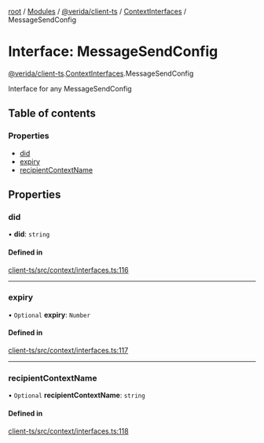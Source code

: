 [root](../README.md) / [Modules](../modules.md) / [@verida/client-ts](../modules/verida_client_ts.md) / [ContextInterfaces](../modules/verida_client_ts.ContextInterfaces.md) / MessageSendConfig

# Interface: MessageSendConfig

[@verida/client-ts](../modules/verida_client_ts.md).[ContextInterfaces](../modules/verida_client_ts.ContextInterfaces.md).MessageSendConfig

Interface for any MessageSendConfig

## Table of contents

### Properties

- [did](verida_client_ts.ContextInterfaces.MessageSendConfig.md#did)
- [expiry](verida_client_ts.ContextInterfaces.MessageSendConfig.md#expiry)
- [recipientContextName](verida_client_ts.ContextInterfaces.MessageSendConfig.md#recipientcontextname)

## Properties

### did

• **did**: `string`

#### Defined in

[client-ts/src/context/interfaces.ts:116](https://github.com/verida/verida-js/blob/039856c/packages/client-ts/src/context/interfaces.ts#L116)

___

### expiry

• `Optional` **expiry**: `Number`

#### Defined in

[client-ts/src/context/interfaces.ts:117](https://github.com/verida/verida-js/blob/039856c/packages/client-ts/src/context/interfaces.ts#L117)

___

### recipientContextName

• `Optional` **recipientContextName**: `string`

#### Defined in

[client-ts/src/context/interfaces.ts:118](https://github.com/verida/verida-js/blob/039856c/packages/client-ts/src/context/interfaces.ts#L118)
